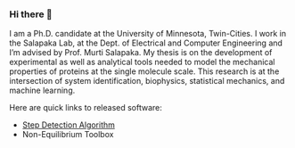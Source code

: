 ### Hi there 👋
I am a Ph.D. candidate at the University of Minnesota, Twin-Cities. I work in the Salapaka Lab, at the Dept. of Electrical and Computer Engineering and I’m advised by Prof. Murti Salapaka. My thesis is on the development of experimental as well as analytical tools needed to model the mechanical properties of proteins at the single molecule scale. This research is at the intersection of system identification, biophysics, statistical mechanics, and machine learning.

Here are quick links to released software:
- [Step Detection Algorithm](https://github.com/SalapakaLab-SIMBioSys/Step-Detection-Algorithm) 
- Non-Equilibrium Toolbox

<!--
**sivrmn/sivrmn** is a ✨ _special_ ✨ repository because its `README.md` (this file) appears on your GitHub profile.

Here are some ideas to get you started:

- 🔭 I’m currently working on ...
- 🌱 I’m currently learning ...
- 👯 I’m looking to collaborate on ...
- 🤔 I’m looking for help with ...
- 💬 Ask me about ...
- 📫 How to reach me: ...
- 😄 Pronouns: ...
- ⚡ Fun fact: ...
-->
